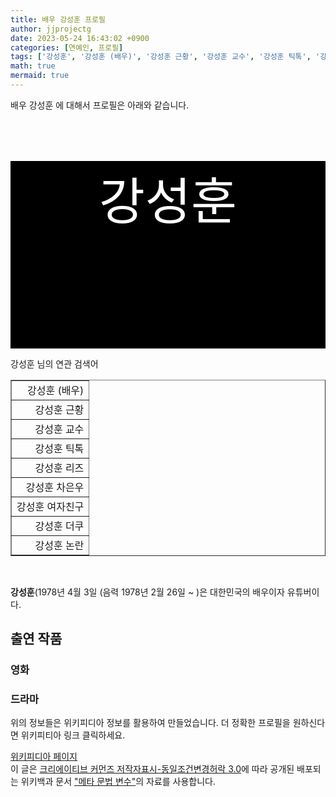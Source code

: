 ```yaml
---
title: 배우 강성훈 프로필
author: jjprojectg
date: 2023-05-24 16:43:02 +0900
categories: [연예인, 프로필]
tags: ['강성훈', '강성훈 (배우)', '강성훈 근황', '강성훈 교수', '강성훈 틱톡', '강성훈 리즈', '강성훈 차은우', '강성훈 여자친구', '강성훈 더쿠', '강성훈 논란']
math: true
mermaid: true
---
```


<p>
배우 강성훈 에 대해서  프로필은 아래와 같습니다. 
</p>
<div class="textimage_container" style="background-color:black ; width:100%; height:300px; ">
  <p style=" color: white; text-align: center;font-size:80">강성훈</p>
</div>
<p>
 강성훈 님의 연관 검색어
</p>
<table  border="1" class="dataframe"> <tr style="text-align: right;"> <td> 강성훈 (배우) </td></tr> <tr style="text-align: right;"> <td> 강성훈 근황 </td></tr> <tr style="text-align: right;"> <td> 강성훈 교수 </td></tr> <tr style="text-align: right;"> <td> 강성훈 틱톡 </td></tr> <tr style="text-align: right;"> <td> 강성훈 리즈 </td></tr> <tr style="text-align: right;"> <td> 강성훈 차은우 </td></tr> <tr style="text-align: right;"> <td> 강성훈 여자친구 </td></tr> <tr style="text-align: right;"> <td> 강성훈 더쿠 </td></tr> <tr style="text-align: right;"> <td> 강성훈 논란 </td></tr></table>
<br />
<p><span></span>
</p>
<p><b>강성훈</b>(1978년 4월 3일 (음력 1978년 2월 26일 ~ )은 대한민국의 배우이자 유튜버이다.
</p>

<h2>출연 작품</h2>
<h3>영화</h3>
<h3>드라마</h3>

<!-- 
NewPP limit report
Parsed by mw2294
Cached time: 20230524074301
Cache expiry: 58620
Reduced expiry: true
Complications: []
CPU time usage: 0.150 seconds
Real time usage: 0.237 seconds
Preprocessor visited node count: 848/1000000
Post‐expand include size: 6559/2097152 bytes
Template argument size: 428/2097152 bytes
Highest expansion depth: 13/100
Expensive parser function count: 3/500
Unstrip recursion depth: 0/20
Unstrip post‐expand size: 749/5000000 bytes
Lua time usage: 0.038/10.000 seconds
Lua memory usage: 2020564/52428800 bytes
Number of Wikibase entities loaded: 1/400
-->
<!--
Transclusion expansion time report (%,ms,calls,template)
100.00%  217.113      1 -total
 58.00%  125.916      1 틀:위키데이터_속성_추적
 24.11%   52.339      1 틀:영화인_정보
 21.75%   47.213      1 틀:정보상자
 17.77%   38.583      1 틀:전거_통제
  4.44%    9.643      1 틀:출생일과_나이
  2.77%    6.012      1 틀:출생일
  1.55%    3.371     19 틀:Nowrap
  0.99%    2.155      1 틀:Wikidata_image
  0.92%    1.990      1 틀:나이
-->

<!-- Saved in parser cache with key kowiki:pcache:idhash:2766251-0!canonical and timestamp 20230524074301 and revision id 33642228. Rendering was triggered because: api-parse
 -->
<p>
위의 정보들은 위키피디아 정보를 활용하여 만들었습니다. 
더 정확한 프로필을 원하신다면 위키피티아 링크 클릭하세요. 
</p>
<a href="https://ko.wikipedia.org/wiki/강성훈_(배우)" >위키피디아 페이지 </a>


<footer>
이 글은 <a href="https://creativecommons.org/licenses/by-sa/3.0/">크리에이티브 커먼즈 저작자표시-동일조건변경허락 3.0</a>에 따라 공개된 배포되는 위키백과 문서 <a href="https://ko.wikipedia.org/wiki/메타_문법_변수">"메타 문법 변수"</a>의 자료를 사용합니다.
</footer>

